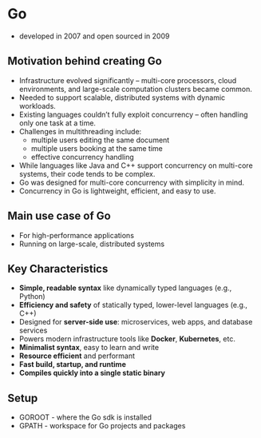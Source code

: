 # Go
* developed in 2007 and open sourced in 2009

## Motivation behind creating Go
* Infrastructure evolved significantly – multi-core processors, cloud environments, and large-scale computation clusters became common.
* Needed to support scalable, distributed systems with dynamic workloads.
* Existing languages couldn’t fully exploit concurrency – often handling only one task at a time.
* Challenges in multithreading include:
  - multiple users editing the same document
  - multiple users booking at the same time
  - effective concurrency handling
* While languages like Java and C++ support concurrency on multi-core systems, their code tends to be complex.
* Go was designed for multi-core concurrency with simplicity in mind.
* Concurrency in Go is lightweight, efficient, and easy to use.

## Main use case of Go

* For high-performance applications
* Running on large-scale, distributed systems

## Key Characteristics

- **Simple, readable syntax** like dynamically typed languages (e.g., Python)
- **Efficiency and safety** of statically typed, lower-level languages (e.g., C++)
- Designed for **server-side use**: microservices, web apps, and database services
- Powers modern infrastructure tools like **Docker**, **Kubernetes**, etc.
- **Minimalist syntax**, easy to learn and write
- **Resource efficient** and performant
- **Fast build, startup, and runtime**
- **Compiles quickly into a single static binary**

## Setup
* GOROOT - where the Go sdk is installed
* GPATH - workspace for Go projects and packages


